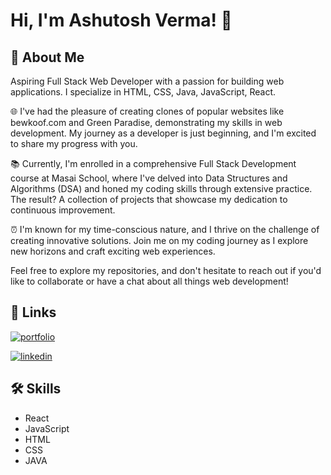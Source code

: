 # Hi, I'm Ashutosh Verma! 👋

## 🚀 About Me

Aspiring Full Stack Web Developer with a passion for building web applications. I specialize in HTML, CSS, Java, JavaScript, React.

🌐 I've had the pleasure of creating clones of popular websites like bewkoof.com and Green Paradise, demonstrating my skills in web development. My journey as a developer is just beginning, and I'm excited to share my progress with you.

📚 Currently, I'm enrolled in a comprehensive Full Stack Development course at Masai School, where I've delved into Data Structures and Algorithms (DSA) and honed my coding skills through extensive practice. The result? A collection of projects that showcase my dedication to continuous improvement.

⏰ I'm known for my time-conscious nature, and I thrive on the challenge of creating innovative solutions. Join me on my coding journey as I explore new horizons and craft exciting web experiences.

Feel free to explore my repositories, and don't hesitate to reach out if you'd like to collaborate or have a chat about all things web development!

## 🔗 Links

[![portfolio](https://img.shields.io/badge/my_portfolio-000?style=for-the-badge&logo=ko-fi&logoColor=white)](https://1ashutoshverma.github.io/)

[![linkedin](https://img.shields.io/badge/linkedin-0A66C2?style=for-the-badge&logo=linkedin&logoColor=white)](https://www.linkedin.com/in/1ashutoshverma/)

## 🛠 Skills

- React
- JavaScript
- HTML
- CSS
- JAVA
